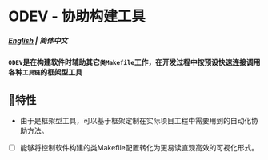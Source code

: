 # ODEV - 协助构建工具

##### [English](https://github.com/ODCLAB/ODEV) | 简体中文

**`ODEV`是在构建软件时辅助其它`类Makefile`工作，在开发过程中按预设快速连接调用各种`工具链`的框架型工具**



## 🔗特性

- 由于是框架型工具，可以基于框架定制在实际项目工程中需要用到的自动化协助方法。
- [ ] 能够将控制软件构建的类Makefile配置转化为更易读直观高效的可视化形式。